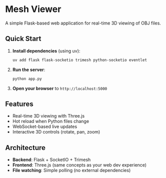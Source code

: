 # Mesh Viewer

A simple Flask-based web application for real-time 3D viewing of OBJ files.

## Quick Start

1. **Install dependencies** (using uv):
   ```bash
   uv add flask flask-socketio trimesh python-socketio eventlet
   ```

2. **Run the server**:
   ```bash
   python app.py
   ```

3. **Open your browser** to `http://localhost:5000`

## Features

- Real-time 3D viewing with Three.js
- Hot reload when Python files change
- WebSocket-based live updates
- Interactive 3D controls (rotate, pan, zoom)

## Architecture

- **Backend**: Flask + SocketIO + Trimesh
- **Frontend**: Three.js (same concepts as your web dev experience)
- **File watching**: Simple polling (no external dependencies)

